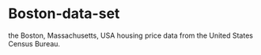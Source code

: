# Boston-data-set
the Boston, Massachusetts, USA housing price data from the United States Census Bureau.
